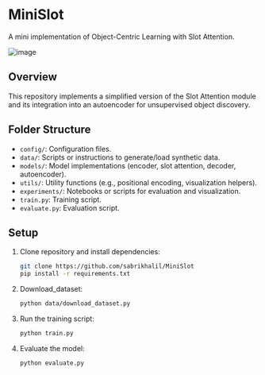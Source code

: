 # MiniSlot

A mini implementation of Object-Centric Learning with Slot Attention.

![image](https://github.com/user-attachments/assets/8dbe1379-3102-4f4f-8230-6c83df1cfb45)

## Overview

This repository implements a simplified version of the Slot Attention module and its integration into an autoencoder for unsupervised object discovery.

## Folder Structure

- `config/`: Configuration files.
- `data/`: Scripts or instructions to generate/load synthetic data.
- `models/`: Model implementations (encoder, slot attention, decoder, autoencoder).
- `utils/`: Utility functions (e.g., positional encoding, visualization helpers).
- `experiments/`: Notebooks or scripts for evaluation and visualization.
- `train.py`: Training script.
- `evaluate.py`: Evaluation script.

## Setup

1. Clone repository and install dependencies:
   ```bash
   git clone https://github.com/sabrikhalil/MiniSlot
   pip install -r requirements.txt
   ```

2. Download_dataset: 
   ```bash 
   python data/download_dataset.py
   ``` 
    
3. Run the training script:
   ```bash
   python train.py
   ```

4. Evaluate the model:
   ```bash
   python evaluate.py
   ```


